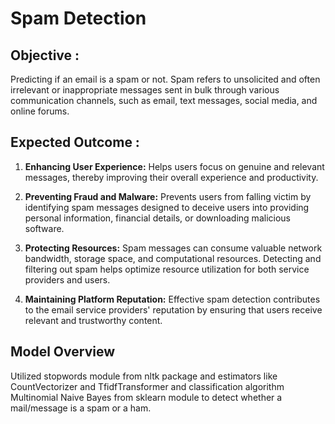 
# Spam Detection

## Objective : 

Predicting if an email is a spam or not. Spam refers to unsolicited and often irrelevant or inappropriate messages sent in bulk through various communication channels, such as email, text messages, social media, and online forums.

## Expected Outcome : 

1. **Enhancing User Experience:** Helps users focus on genuine and relevant messages, thereby improving their overall experience and productivity. 

2. **Preventing Fraud and Malware:** Prevents users from falling victim by identifying spam messages designed to deceive users into providing personal information, financial details, or downloading malicious software.

4. **Protecting Resources:** Spam messages can consume valuable network bandwidth, storage space, and computational resources. Detecting and filtering out spam helps optimize resource utilization for both service providers and users.

5. **Maintaining Platform Reputation:** Effective spam detection contributes to the email service providers' reputation by ensuring that users receive relevant and trustworthy content.

## Model Overview

Utilized stopwords module from nltk package and estimators like CountVectorizer and TfidfTransformer and classification algorithm Multinomial Naive Bayes from sklearn module to detect whether a mail/message is a spam or a ham.

